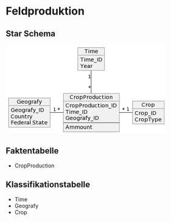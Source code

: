 # Feldproduktion

## Star Schema

![Alt text](image-3.png)

## Faktentabelle

* CropProduction

## Klassifikationstabelle

* Time
* Geografy
* Crop
